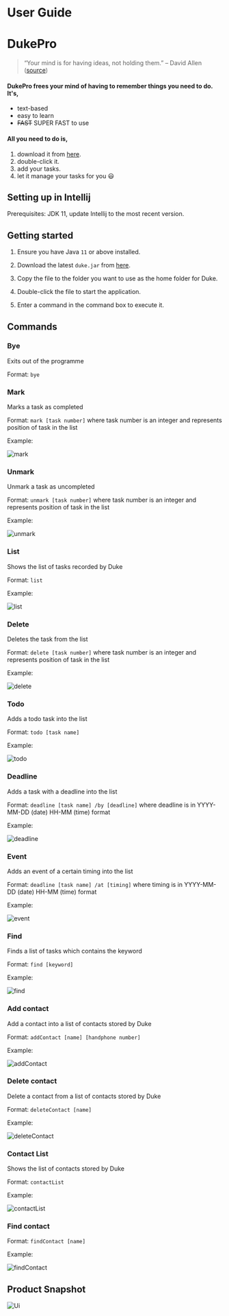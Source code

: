 # User Guide


# DukePro

> “Your mind is for having ideas, not holding them.” – David Allen ([source](https://dansilvestre.com/productivity-quotes))
#### DukePro frees your mind of having to remember things you need to do. It's,
- text-based
- easy to learn
- ~~FAST~~ SUPER FAST to use
#### All you need to do is,
1. download it from [here](https://nus-cs2103-ay2223s1.github.io/website/schedule/week4/project.html).
2. double-click it.
3. add your tasks.
4. let it manage your tasks for you :smiley:
## Setting up in Intellij

Prerequisites: JDK 11, update Intellij to the most recent version.

## Getting started

1. Ensure you have Java `11` or above installed.


2. Download the latest `duke.jar` from [here](https://github.com/benjytan45678/ip/releases).


3. Copy the file to the folder you want to use as the home folder for Duke.


4. Double-click the file to start the application.


5. Enter a command in the command box to execute it.

## Commands

### Bye

Exits out of the programme

Format: `bye`




### Mark

Marks a task as completed

Format: `mark [task number]` where task number is an integer and represents position of task in the list

Example:

![mark](mark.png)
### Unmark

Unmark a task as uncompleted

Format: `unmark [task number]` where task number is an integer and represents position of task in the list

Example:

![unmark](unmark.png)
### List

Shows the list of tasks recorded by Duke

Format: `list`

Example:

![list](list.png)

### Delete

Deletes the task from the list

Format: `delete [task number]` where task number is an integer and represents position of task in the list

Example:

![delete](delete.png)
### Todo

Adds a todo task into the list

Format: `todo [task name]`

Example:

![todo](todo.png)

### Deadline

Adds a task with a deadline into the list

Format: `deadline [task name] /by [deadline]` where deadline is in YYYY-MM-DD (date) HH-MM (time) format

Example:

![deadline](deadline.png)
### Event

Adds an event of a certain timing into the list

Format: `deadline [task name] /at [timing]` where timing is in YYYY-MM-DD (date) HH-MM (time) format

Example:

![event](event.png)
### Find

Finds a list of tasks which contains the keyword

Format: `find [keyword]`

Example:

![find](find.png)

### Add contact

Add a contact into a list of contacts stored by Duke

Format: `addContact [name] [handphone number]`

Example:

![addContact](addContact.png)

### Delete contact

Delete a contact from a list of contacts stored by Duke

Format: `deleteContact [name]`

Example:

![deleteContact](deleteContact.png)

### Contact List

Shows the list of contacts stored by Duke

Format: `contactList`

Example:

![contactList](contactList.png)

### Find contact

Format: `findContact [name]`

Example: 

![findContact](findContact.png)


## Product Snapshot
![Ui](Ui.png)

